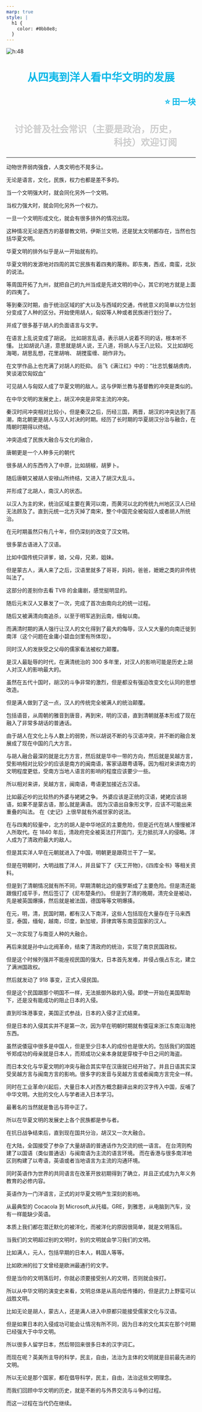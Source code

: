 ```yaml
---
marp: true
style: |
  h1 {
    color: #0bb8e8;
  }
---
```


<style scoped>
h1,h2 {
	color: #0bb8e8;
	text-align: center
}
h2 {
	text-align: right
}

h3 {
  text-align:right;
  font-size:24px;
  margin-right:50px;
  color:#ccc
}

</style>

![h:48](./node.js/logo.png)

# 从四夷到洋人看中华文明的发展

## :star: 田一块

### 讨论普及社会常识（主要是政治，历史，科技）欢迎订阅

---

动物世界弱肉强食，人类文明也不晃多让。

无论是语言，文化，民族，权力也都是差不多的。

当一个文明强大时，就会同化另外一个文明。

当权力强大时，就会同化另外一个权力。

一旦一个文明形成文化，就会有很多排外的情况出现。

这种情况无论是西方的基督教文明，伊斯兰文明，还是犹太文明都存在，当然也包括华夏文明。

华夏文明的排外似乎是从一开始就有的。

华夏文明的发源地对四周的其它民族有着四夷的蔑称。即东夷，西戎，南蛮，北狄的说法。

等周国开拓了九州，就把自己的九州当成是先进文明的中心，其它的地方就是上面的四夷了。

等到秦汉时期，由于统治区域的扩大以及与西域的交通，传统意义的简单以方位划分变成了人种的区分。开始使用胡人，匈奴等人种或者民族进行划分了。

并成了很多基于胡人的负面语言与文字。

在语言上乱说变成了胡说。
比如胡言乱语，表示胡人说着不同的话，根本听不懂。
比如胡说八道，意思就是胡人说，王八道，将胡人与王八比较。
又比如胡吃海喝，胡思乱想，花里胡哨、 胡搅蛮缠、胡作非为。

在文学作品上也充满了对胡人的贬抑。
岳飞《满江红》中的：”壮志饥餐胡虏肉，笑谈渴饮匈奴血“

可见胡人与匈奴人成了华夏文明的敌人。这与伊斯兰教与基督教的冲突是类似的。

在中华文明的发展史上，胡汉冲突是非常主流的冲突。

秦汉时间冲突相对比较小，但是秦汉之后，历经三国，两晋，胡汉的冲突达到了高潮，南北朝更是胡人与汉人对决的时期。经历了长时期的华夏胡汉分治与融合，在隋朝时期得以终结。

冲突造成了民族大融合与文化的融合，

唐朝更是一个人种多元的朝代

很多胡人的东西传入了中原，比如胡椒，胡萝卜。

随后唐朝又被胡人安禄山所终结，又进入了胡汉大乱斗。

并形成了北胡人，南汉人的状态。

以汉人为主的宋，统治区域主要在黄河以南，而黄河以北的传统九州地区汉人已经无法顾及了。直到元统一北方灭掉了南宋，整个中国完全被匈奴人或者胡人所统治。

在元时期虽然只有几十年，但仍深刻的改变了汉文明。

很多蒙古语进入了汉语。

比如中国传统只讲爹，娘，父母，兄弟，姐妹。

但是蒙古人，满人来了之后，汉语里就多了哥哥，妈妈，爸爸，嬷嬷之类的非传统叫法了。

这部分的差别你去看 TVB 的金庸剧，感觉挺明显的。

随后元末汉人又暴发了一次，完成了首次由南向北的统一过程。

随后又被满清向南追杀，以至于明军逃到云南，缅甸以南。

而满清时期的满人强行让汉人的文化得到了最大的侮辱，汉人又大量的向南迁徙到南洋（这个问题在金庸小碧血剑里有所体现）。

同时汉人的发肤受之父母的儒家看法被权力颠覆。

是汉人最耻辱的时代，在满清统治的 300 多年里，对汉人的影响可能是历史上胡人对汉人的影响最大的。

虽然在五代十国时，胡汉的斗争非常的激烈，但是都没有强迫改变文化认同的思想改造。

但是满人做到了这一点，汉人的传统完全被满人的统治颠覆。

包括语音，从周朝的雅音到唐音，再到宋，明的汉语，直到清朝就基本形成了现在融入了非常多胡话的普通话。

由于胡人在文化上与人数上的弱势，所以胡说不断的与汉语冲突，并不断的融合发展成了现在中国的几大方言。

与胡人融合最深的就是北方方言，然后就是华中一带的方向，然后就是吴越方言，受影响相对比较少的应该是南方的闽南语，客家话跟粤语等。因为相对来讲南方的文明程度更低，受南方当地人语言的影响的程度应该要少一些。

所以相对来讲，吴越方言，闽南语，粤语更加接近古汉语。

比如最近吵的比较热的外婆与姥姥之争。
外婆应该是正统的汉语，姥姥应该胡语，如果不是蒙古语，那么就是满语。
因为汉语出自象形文字，应该不可能出来重叠的叫法。
在《史记》上很早就有外戚世家的说法。

在与四夷的较量中，北方的胡人是中华地区的主要危险，但是近代在胡人慢慢被洋人所取代。在 1840 年后，清政府完全被英法打开国门，无力抵抗洋人的侵略。洋人成为了清政府最大的敌人。

但是其实洋人早在元朝就进入了中国，明朝更是跟荷兰干了一架。

但是在明朝时，大明战胜了洋人，并且留下了《天工开物》，《四库全书》等相关资料。

但是到了清朝情况就有所不同，早期清朝北边的俄罗斯成了主要危险。但是清还能跟俄打成平手，然后签订了《尼布楚条约》。
但是到了清的晚期，清完全是被动，先是被英国爆揍，然后就是被法国，德国等等文明爆揍。

在元，明，清，民国时期，都有汉人下南洋，这些人包括现在大量存在于马来西亚，泰国，缅甸，越南，印度，新加坡，菲律宾等东南亚国家的汉人。

又一次实现了与南亚人种的大融合。

再后来就是孙中山北阀革命，结束了清政府的统治，实现了南京民国政权。

但是这个时候列强并不能座视民国的强大，日本首先发难，并侵占俄占东北，建立了满洲国政权。

然后就发动了 918 事变，正式入侵民国。

但是这个民国跟那个明国不一样，无法抵御外敌的入侵。即使一开始在美国帮助下，还是没有能成功的阻止日本的入侵。

直到珍珠港事变，美国正式参战，日本的入侵才正式结束。

但是日本的入侵其实并不是第一次，因为早在明朝时期就有倭寇来浙江东南沿海抢东西。

虽然说倭寇中很多是中国人，但是至少日本人的成份也是很大的。包括我们的国姓爷郑成功的母亲就是日本人，而郑成功父亲本身就是穿梭于中日之间的海盗。

而日本文化与华夏文明的冲突与融合其实早在汉唐就已经开始了。并且日语其实深受吴越方言与闽南方言的影响。很多字的发音与吴越方言或者闽南方言完全一样。

同时在工业革命兴起后，大量日本人对西方概念翻译出来的汉字传入中国，反哺了中华文明。大批的文化人与学者进入日本学习。

最著名的当然就是鲁迅与蒋中正了。

所以在华夏文明的发展史上各个民族都是参与者。

在抗日战争结束后，直到现在国共分治，胡汉又一次大融合。

在大陆，全国接受了参杂了大量胡语的普通话作为交流的统一语言。
在台湾则构建了以国语（类似普通话）与闽南语为主流的语言环境。
而在香港与很多南洋地区则构建了以粤语，英语或者当地语言为主流的沟通环境。

同时英语作为世界的共同语言在改革开放初期得到了确立，并且正式成为九年义务教育的必修内容。

英语作为一门洋语言，正式的对华夏文明产生深刻的影响。

从最典型的 Cocacola 到 Microsoft,从托福，GRE，到雅思，从电脑到汽车，没有一样能缺少英语。

本质上我们都在潜迁默化的被洋化，而被洋化的原因很简单，就是文明落后。

当我们的文明超过别的文明时，别的文明就会学习我们的文明。

比如满人，元人，包括早期的日本人，韩国人等等。

比如欧洲的拉丁文曾经是欧洲最通行的文字。

但是当你的文明落后时，你就必须要接受别人的文明，否则就会挨打。

所以从中华文明的演变史来看，文明总体是从高向低传播的，但是武力上野蛮可以战胜文明。

比如无论是胡人，蒙古人，还是满人进入中原都只能接受儒家文化与汉语。

但是如果日本的入侵成功可能会让情况有所不同，因为日本的文化其实在那个时期已经强大于中华文明。

所以很多人留学日本，然后带回来很多日本的汉字词汇。

而现在呢？英美所主导的科学，民主，自由，法治为主体的文明就是目前最先进的文明。

所以无论是那个国家，都在倡导科学，民主，自由，法治这些文明理念。

而我们回顾中华文明的历史，就是不断的与外界交流与斗争的过程。

而这一过程在当代仍在继续。
